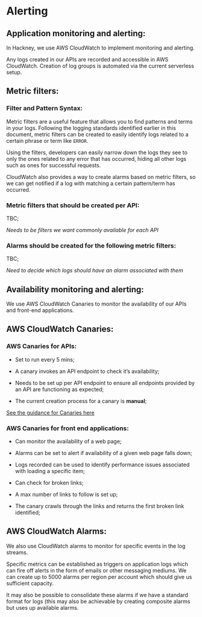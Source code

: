 # Alerting

## Application monitoring and alerting:

In Hackney, we use AWS CloudWatch to implement monitoring and alerting.

Any logs created in our APIs are recorded and accessible in AWS CloudWatch. Creation of log groups is automated via the current serverless setup.
## Metric filters:

### Filter and Pattern Syntax:


Metric filters are a useful feature that allows you to find patterns and terms in your logs. Following the logging standards identified earlier in this document, metric filters can be created to easily identify logs related to a certain phrase or term like `ERROR`.

Using the filters, developers can easily narrow down the logs they see to only the ones related to any error that has occurred, hiding all other logs such as ones for successful requests.

CloudWatch also provides a way to create alarms based on metric filters, so we can get notified if a log with matching a certain pattern/term has occurred.

### Metric filters that should be created per API:

TBC;

_Needs to be filters we want commonly available for each API_

### Alarms should be created for the following metric filters:

TBC;

_Need to decide which logs should have an alarm associated with them_

## Availability monitoring and alerting:

We use AWS CloudWatch Canaries to monitor the availability of our APIs and front-end applications.

## AWS CloudWatch Canaries:

### AWS Canaries for APIs:

- Set to run every 5 mins;

- A canary invokes an API endpoint to check it’s availability;

- Needs to be set up per API endpoint to ensure all endpoints provided by an API are functioning as expected;

- The current creation process for a canary is **manual**;

[See the guidance for Canaries here](./uptime_monitoring.md)

### AWS Canaries for front end applications:

- Can monitor the availability of a web page;

- Alarms can be set to alert if availability of a given web page falls down;

- Logs recorded can be used to identify performance issues associated with loading a specific item;

- Can check for broken links;

- A max number of links to follow is set up;

- The canary crawls through the links and returns the first broken link identified;

## AWS CloudWatch Alarms:

We also use CloudWatch alarms to monitor for specific events in the log streams.

Specific metrics can be established as triggers on application logs which can fire off alerts in the form of emails or other messaging mediums.  We can create up to 5000 alarms per region per account which should give us sufficient capacity.

It may also be possible to consolidate these alarms if we have a standard format for logs (this may also be achievable by creating composite alarms but uses up available alarms.
